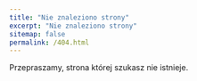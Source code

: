 ```yaml
---
title: "Nie znaleziono strony"
excerpt: "Nie znaleziono strony"
sitemap: false
permalink: /404.html
---
```


Przepraszamy, strona której szukasz nie istnieje.

